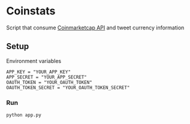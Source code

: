 # Coinstats

Script that consume [Coinmarketcap API](http://coinmarketcap.com/api/) and tweet currency information

## Setup

Environment variables

```
APP_KEY = "YOUR_APP_KEY"
APP_SECRET = "YOUR_APP_SECRET"
OAUTH_TOKEN = "YOUR_OAUTH_TOKEN"
OAUTH_TOKEN_SECRET = "YOUR_OAUTH_TOKEN_SECRET"
```

### Run

`python app.py`
